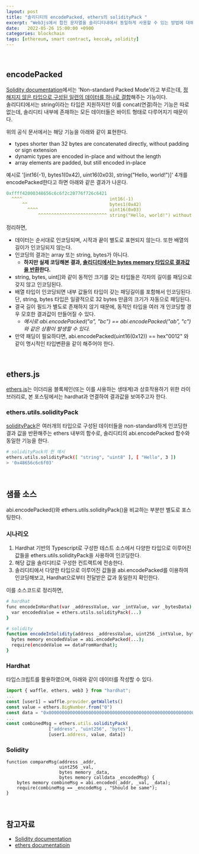 ```yaml
---
layout: post
title: "솔리디티의 encodePacked, ethers의 solidityPack " 
excerpt: "Web3js에서 합친 문자열을 솔리디티내에서 동일하게 사용할 수 있는 방법에 대해 알아본다."
date:   2022-05-26 15:00:00 +0900
categories: blockchain
tags: [ethereum, smart contract, keccak, solidity]
---
```


<br>

## encodePacked

[Solidity documentation](https://docs.soliditylang.org/en/v0.8.13/abi-spec.html#non-standard-packed-mode)에서는 'Non-standard Packed Mode'라고 부르는데, <u>정해지지 않은 타입으로 구성된 일련의 데이터를 하나로 결합</u>해주는 기능이다.  
솔리디티에서는 string이라는 타입은 지원하지만 이를 concat(연결)하는 기능은 따로 없는데, 솔리디티 내부에 존재하는 모든 데이터들은 바이트 형태로 다루어지기 때문이다.  

위의 공식 문서에서는 해당 기능을 아래와 같이 표현한다.
- types shorter than 32 bytes are concatenated directly, without padding or sign extension
- dynamic types are encoded in-place and without the length
- array elements are padded, but still encoded in-place

예시로 '[int16(-1), bytes1(0x42), uint16(0x03), string("Hello, world!")]' 4개를 encodePacked한다고 하면 아래와 같은 결과가 나온다.

```yaml
0xffff42000348656c6c6f2c20776f726c6421
  ^^^^                                 int16(-1)
      ^^                               bytes1(0x42)
        ^^^^                           uint16(0x03)
            ^^^^^^^^^^^^^^^^^^^^^^^^^^ string("Hello, world!") without a length field
```

정리하면,
- 데이터는 순서대로 인코딩되며, 시작과 끝이 별도로 표현되지 않는다. 또한 배열의 길이가 인코딩되지 않는다.
- 인코딩의 결과는 array 또는 string, bytes가 아니다. 
  - <b>하지만 실제 코딩해본 결과, <u>솔리디티에서는 bytes memory 타입으로 결과값을 반환</u>한다.</b>
- string, bytes, uint[]와 같이 동적인 크기를 갖는 타입들은 각자의 길이를 패딩으로 갖지 않고 인코딩된다.
- 배열 타입이 인코딩되면 내부 값들의 타입이 갖는 패딩길이를 포함해서 인코딩된다. 단, string, bytes 타입은 일괄적으로 32 bytes 만큼의 크기가 자동으로 패딩된다.
- 결국 길이 필드가 별도로 존재하지 않기 때문에, 동적인 타입을 여러 개 인코딩할 경우 모호한 결과값이 만들어질 수 있다.
  - <i>예시로 abi.encodePacked("a", "bc") == abi.encodePacked("ab", "c")와 같은 상황이 발생할 수 있다.</i>
- 만약 패딩이 필요하다면, abi.encodePacked(uint16(0x12)) == hex"0012" 와 같이 명시적인 타입변환을 같이 해주어야 한다.

<br>

## ethers.js

[ethers.js](https://docs.ethers.io/v5/)는 이더리움 블록체인(또는 이를 사용하는 생태계)과 상호작용하기 위한 라이브러리로, 본 포스팅에서는 hardhat과 연결하여 결과값을 보여주고자 한다. 

### ethers.utils.solidityPack

[solidityPack](https://docs.ethers.io/v5/api/utils/hashing/#utils-solidityPack)은 여러개의 타입으로 구성된 데이터들을 non-standard하게 인코딩한 결과 값을 반환해주는 ethers 내부의 함수로, 솔리디티의 abi.encodePacked 함수와 동일한 기능을 한다.  

```sh 
# solidityPack의 한 예시
ethers.utils.solidityPack([ "string", "uint8" ], [ "Hello", 3 ])
> '0x48656c6c6f03'
```

<br>

## 샘플 소스

abi.encodePacked()와 ethers.utils.solidityPack()을 비교하는 부분만 별도로 포스팅한다.

### 시나리오

1. Hardhat 기반의 Typescript로 구성한 테스트 소스에서 다양한 타입으로 이루어진 값들을 ethers.utils.solidityPack을 사용하여 인코딩한다.
2. 해당 값을 솔리디티로 구성한 컨트랙트에 전송한다.
3. 솔리디티에서 다양한 타입으로 이루어진 값들을 abi.encodePacked를 이용하여 인코딩해보고, Hardhat으로부터 전달받은 값과 동일한지 확인한다.

이를 소스코드로 정리하면, 

```sh
# hardhat
func encodeInHardhat(var _addressValue, var _intValue, var _bytesData) {
  var encodedValue = ethers.utils.solidityPack(...)
}

# solidity
function encodeInSolidity(address _addressValue, uint256 _intValue, bytes memory _bytesData, bytes calldata dataFromHardhat) {
  bytes memory encodedValue = abi.encodePacked(...);
  require(encodeValue == dataFromHardhat);
}
```

### Hardhat

타입스크립트를 활용하였으며, 아래와 같이 데이터를 작성할 수 있다.

```ts
import { waffle, ethers, web3 } from "hardhat";
...
const [user1] = waffle.provider.getWallets()
const value = ethers.BigNumber.from("0")
const data = "0x0000000000000000000000000000000000000000000000000000000000000000"
...
const combinedMsg = ethers.utils.solidityPack(
                ["address", "uint256", "bytes"],
                [user1.address, value, data])
```

### Solidity

```solidity
function compareMsg(address _addr, 
                    uint256 _val, 
                    bytes memory _data, 
                    bytes memory calldata _encodedMsg) {
    bytes memory combineMsg = abi.encoded(_addr, _val, _data);
    require(combineMsg == _encodeMsg , "Should be same"); 
}
```
<br>

## 참고자료
- [Solidity documentation](https://docs.soliditylang.org/en/v0.8.13/abi-spec.html#non-standard-packed-mode)
- [ethers documentatioin](https://docs.ethers.io/v5/)